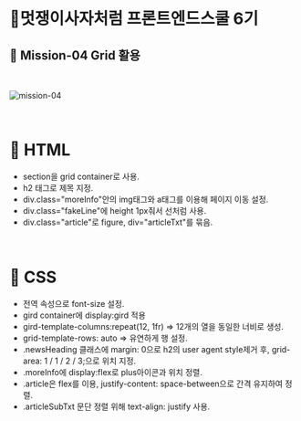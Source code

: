 # 🦁멋쟁이사자처럼 프론트엔드스쿨 6기 
## 💎 Mission-04 Grid 활용
</br>

![mission-04](https://github.com/GwonH/home-work/assets/130988491/63967c72-a8d7-4f6d-ba8a-515f6a0336dd)

</br>

# 📑 HTML

- section을 grid container로 사용.
- h2 태그로 제목 지정.
- div.class="moreInfo"안의 img태그와 a태그를 이용해 페이지 이동 설정.
- div.class="fakeLine"에 height 1px줘서 선처럼 사용.
- div.class="article"로 figure, div="articleTxt"를 묶음.
  
</br>

# 🔖 CSS
- 전역 속성으로 font-size 설정.
- gird container에 display:gird 적용
- gird-template-columns:repeat(12, 1fr) => 12개의 열을 동일한 너비로 생성.
- grid-template-rows: auto => 유연하게 행 설정.
- .newsHeading 클래스에 margin: 0으로 h2의 user agent style제거 후, grid-area: 1 / 1 / 2 / 3;으로 위치 지정.
- .moreInfo에 display:flex로 plus아이콘과 위치 정렬. 
- .article은 flex를 이용, justify-content: space-between으로 간격 유지하여 정렬.
- .articleSubTxt 문단 정렬 위해 text-align: justify 사용.
